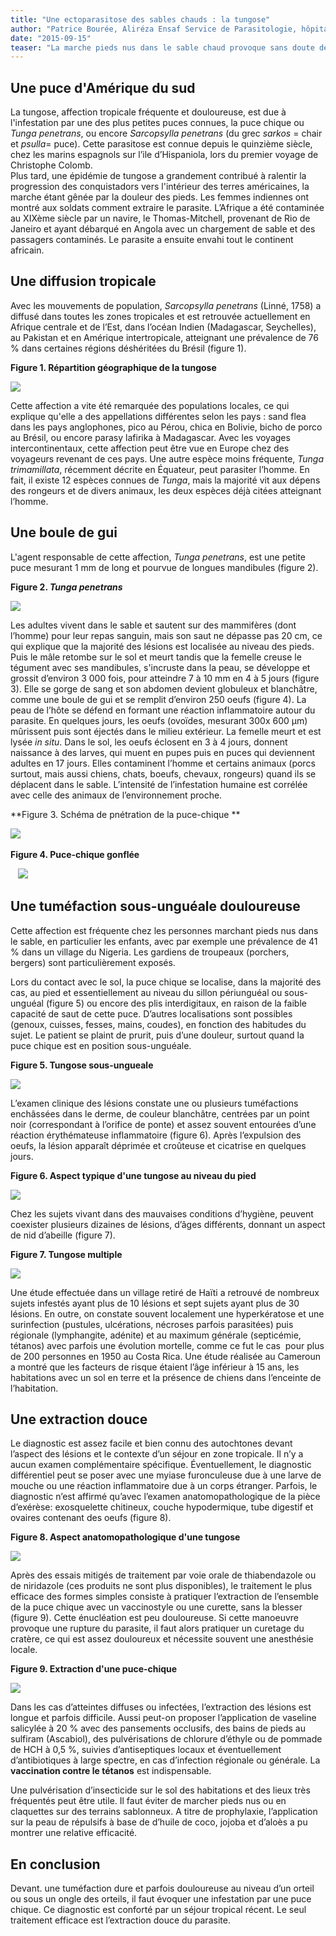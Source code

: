 ```yaml
---
title: "Une ectoparasitose des sables chauds : la tungose"
author: "Patrice Bourée, Aliréza Ensaf Service de Parasitologie, hôpital Cochin, Paris"
date: "2015-09-15"
teaser: "La marche pieds nus dans le sable chaud provoque sans doute des sensations agréables pour les pieds, mais n'est pas sans risque. En effet, cela favorise les infestations par certains ecto-parasites du sable, comme les puces-chiques."
---
```


## Une puce d'Amérique du sud

La tungose, affection tropicale fréquente et douloureuse, est due à l'infestation par une des plus petites puces connues, la puce chique ou _Tunga penetrans_, ou encore _Sarcopsylla penetrans_ (du grec _sarkos_ = chair et _psulla_= puce). Cette parasitose est connue depuis le quinzième siècle, chez les marins espagnols sur l’ile d’Hispaniola, lors du premier voyage de Christophe Colomb.  
Plus tard, une épidémie de tungose a grandement contribué à ralentir la progression des conquistadors vers l'intérieur des terres américaines, la marche étant gênée par la douleur des pieds. Les femmes indiennes ont montré aux soldats comment extraire le parasite. L’Afrique a été contaminée au XIXème siècle par un navire, le Thomas-Mitchell, provenant de Rio de Janeiro et ayant débarqué en Angola avec un chargement de sable et des passagers contaminés. Le parasite a ensuite envahi tout le continent africain.

## Une diffusion tropicale

Avec les mouvements de population, _Sarcopsylla penetrans_ (Linné, 1758) a diffusé dans toutes les zones tropicales et est retrouvée actuellement en Afrique centrale et de l’Est, dans l’océan Indien (Madagascar, Seychelles), au Pakistan et en Amérique intertropicale, atteignant une prévalence de 76 % dans certaines régions déshéritées du Brésil (figure 1).

**Figure 1. Répartition géographique de la tungose**


![](fig-1-repartition-geographique-de-la-tungose.jpg)


Cette affection a vite été remarquée des populations locales, ce qui explique qu'elle a des appellations différentes selon les pays : sand flea dans les pays anglophones, pico au Pérou, chica en Bolivie, bicho de porco au Brésil, ou encore parasy lafirika à Madagascar. Avec les voyages intercontinentaux, cette affection peut être vue en Europe chez des voyageurs revenant de ces pays. Une autre espèce moins fréquente, _Tunga trimamillata_, récemment décrite en Équateur, peut parasiter l’homme. En fait, il existe 12 espèces connues de _Tunga_, mais la majorité vit aux dépens des rongeurs et de divers animaux, les deux espèces déjà citées atteignant l’homme.

## Une boule de gui

L'agent responsable de cette affection, _Tunga penetrans_, est une petite puce mesurant 1 mm de long et pourvue de longues mandibules (figure 2).

**Figure 2. _Tunga penetrans_**


![](fig-2-tunga-penetrans.JPG)


Les adultes vivent dans le sable et sautent sur des mammifères (dont l’homme) pour leur repas sanguin, mais son saut ne dépasse pas 20 cm, ce qui explique que la majorité des lésions est localisée au niveau des pieds. Puis le mâle retombe sur le sol et meurt tandis que la femelle creuse le tégument avec ses mandibules, s'incruste dans la peau, se développe et grossit d’environ 3 000 fois, pour atteindre 7 à 10 mm en 4 à 5 jours (figure 3). Elle se gorge de sang et son abdomen devient globuleux et blanchâtre, comme une boule de gui et se remplit d’environ 250 oeufs (figure 4). La peau de l’hôte se défend en formant une réaction inflammatoire autour du parasite. En quelques jours, les oeufs (ovoïdes, mesurant 300x 600 µm) mûrissent puis sont éjectés dans le milieu extérieur. La femelle meurt et est lysée _in situ_. Dans le sol, les oeufs éclosent en 3 à 4 jours, donnent naissance à des larves, qui muent en pupes puis en puces qui deviennent adultes en 17 jours. Elles contaminent l’homme et certains animaux (porcs surtout, mais aussi chiens, chats, boeufs, chevaux, rongeurs) quand ils se déplacent dans le sable. L’intensité de l’infestation humaine est corrélée avec celle des animaux de l’environnement proche.

**Figure 3. Schéma de pnétration de la puce-chique ** 


![](fig-3-schema-de-penetration-de-la-puce.JPG)
  

**Figure 4. Puce-chique gonflée**                     

  
![](fig-4-fig-puce-chique-gonflee.JPG)
   

## Une tuméfaction sous-unguéale douloureuse 

Cette affection est fréquente chez les personnes marchant pieds nus dans le sable, en particulier les enfants, avec par exemple une prévalence de 41 % dans un village du Nigeria. Les gardiens de troupeaux (porchers, bergers) sont particulièrement exposés.

Lors du contact avec le sol, la puce chique se localise, dans la majorité des cas, au pied et essentiellement au niveau du sillon périunguéal ou sous-unguéal (figure 5) ou encore des plis interdigitaux, en raison de la faible capacité de saut de cette puce. D’autres localisations sont possibles (genoux, cuisses, fesses, mains, coudes), en fonction des habitudes du sujet. Le patient se plaint de prurit, puis d’une douleur, surtout quand la puce chique est en position sous-unguéale.

**Figure 5. Tungose sous-ungueale**


![](fig-5-puce-chique-sous-unueale.JPG)


L’examen clinique des lésions constate une ou plusieurs tuméfactions enchâssées dans le derme, de couleur blanchâtre, centrées par un point noir (correspondant à l’orifice de ponte) et assez souvent entourées d’une réaction érythémateuse inflammatoire (figure 6). Après l’expulsion des oeufs, la lésion apparaît déprimée et croûteuse et cicatrise en quelques jours.

**Figure 6. Aspect typique d'une tungose au niveau du pied**


![](fig-6-aspect-typique-d-une-tungose.jpg)


Chez les sujets vivant dans des mauvaises conditions d’hygiène, peuvent coexister plusieurs dizaines de lésions, d’âges différents, donnant un aspect de nid d’abeille (figure 7).

**Figure 7. Tungose multiple**


![](fig-7-tungose-multiple.JPG)


Une étude effectuée dans un village retiré de Haïti a retrouvé de nombreux sujets infestés ayant plus de 10 lésions et sept sujets ayant plus de 30 lésions. En outre, on constate souvent localement une hyperkératose et une surinfection (pustules, ulcérations, nécroses parfois parasitées) puis régionale (lymphangite, adénite) et au maximum générale (septicémie, tétanos) avec parfois une évolution mortelle, comme ce fut le cas  pour plus de 200 personnes en 1950 au Costa Rica. Une étude réalisée au Cameroun a montré que les facteurs de risque étaient l’âge inférieur à 15 ans, les habitations avec un sol en terre et la présence de chiens dans l’enceinte de l’habitation.

## Une extraction douce

Le diagnostic est assez facile et bien connu des autochtones devant l’aspect des lésions et le contexte d’un séjour en zone tropicale. Il n’y a aucun examen complémentaire spécifique. Éventuellement, le diagnostic différentiel peut se poser avec une myiase furonculeuse due à une larve de mouche ou une réaction inflammatoire due à un corps étranger. Parfois, le diagnostic n’est affirmé qu’avec l’examen anatomopathologique de la pièce d’exérèse: exosquelette chitineux, couche hypodermique, tube digestif et ovaires contenant des oeufs (figure 8).

**Figure 8. Aspect anatomopathologique d'une tungose**


![](fig-8-coupe-anatomo-pcthologique.JPG)


Après des essais mitigés de traitement par voie orale de thiabendazole ou de niridazole (ces produits ne sont plus disponibles), le traitement le plus efficace des formes simples consiste à pratiquer l’extraction de l’ensemble de la puce chique avec un vaccinostyle ou une curette, sans la blesser (figure 9). Cette énucléation est peu douloureuse. Si cette manoeuvre provoque une rupture du parasite, il faut alors pratiquer un curetage du cratère, ce qui est assez douloureux et nécessite souvent une anesthésie locale.

**Figure 9. Extraction d'une puce-chique**


![](fig-9-extraction-de-la-puce-chique.jpg)


Dans les cas d’atteintes diffuses ou infectées, l’extraction des lésions est longue et parfois difficile. Aussi peut-on proposer l’application de vaseline salicylée à 20 % avec des pansements occlusifs, des bains de pieds au sulfiram (Ascabiol), des pulvérisations de chlorure d’éthyle ou de pommade de HCH à 0,5 %, suivies d’antiseptiques locaux et éventuellement d’antibiotiques à large spectre, en cas d’infection régionale ou générale. La **vaccination contre le tétanos** est indispensable.

Une pulvérisation d’insecticide sur le sol des habitations et des lieux très fréquentés peut être utile. Il faut éviter de marcher pieds nus ou en claquettes sur des terrains sablonneux. A titre de prophylaxie, l’application sur la peau de répulsifs à base de d’huile de coco, jojoba et d’aloès a pu montrer une relative efficacité.

## En conclusion

Devant. une tuméfaction dure et parfois douloureuse au niveau d’un orteil ou sous un ongle des orteils, il faut évoquer une infestation par une puce chique. Ce diagnostic est conforté par un séjour tropical récent. Le seul traitement efficace est l’extraction douce du parasite.